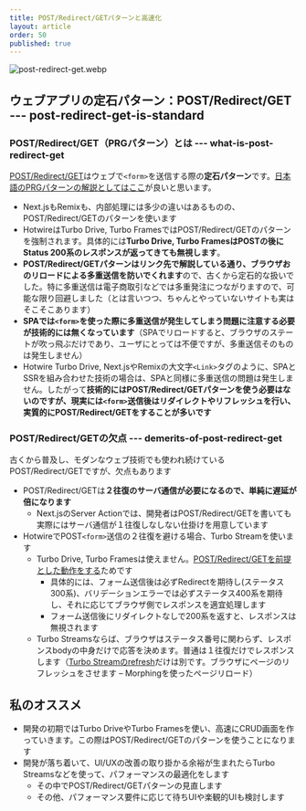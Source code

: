 ```yaml
---
title: POST/Redirect/GETパターンと高速化
layout: article
order: 50
published: true
---
```


![post-redirect-get.webp](content_images/post-redirect-get.webp "w-full")

## ウェブアプリの定石パターン：POST/Redirect/GET --- post-redirect-get-is-standard

### POST/Redirect/GET（PRGパターン）とは --- what-is-post-redirect-get

[POST/Redirect/GET](https://en.wikipedia.org/wiki/Post/Redirect/Get)はウェブで`<form>`を送信する際の**定石パターン**です。[日本語のPRGパターンの解説としてはここ](https://poco-tech.com/posts/spring-boot-introduction/post-redirect-get-pattern/)が良いと思います。

* Next.jsもRemixも、内部処理には多少の違いはあるものの、POST/Redirect/GETのパターンを使います
* HotwireはTurbo Drive, Turbo FramesではPOST/Redirect/GETのパターンを強制されます。具体的には**Turbo Drive, Turbo FramesはPOSTの後にStatus 200系のレスポンスが返ってきても無視します**。
* **POST/Redirect/GETパターンはリンク先で解説している通り、ブラウザおのリロードによる多重送信を防いでくれます**ので、古くから定石的な扱いでした。特に多重送信は電子商取引などでは多重発注につながりますので、可能な限り回避しました（とは言いつつ、ちゃんとやっていないサイトも実はそこそこあります）
* **SPAでは`<form>`を使った際に多重送信が発生してしまう問題に注意する必要が技術的には無くなっています**（SPAでリロードすると、ブラウザのステートが吹っ飛ぶだけであり、ユーザにとっては不便ですが、多重送信そのものは発生しません）
* Hotwire Turbo Drive, Next.jsやRemixの大文字`<Link>`タグのように、SPAとSSRを組み合わせた技術の場合は、SPAと同様に多重送信の問題は発生しません。したがって**技術的にはPOST/Redirect/GETパターンを使う必要はないのですが、現実には`<form>`送信後はリダイレクトやリフレッシュを行い、実質的にPOST/Redirect/GETをすることが多いです**

### POST/Redirect/GETの欠点 --- demerits-of-post-redirect-get

古くから普及し、モダンなウェブ技術でも使われ続けているPOST/Redirect/GETですが、欠点もあります

* POST/Redirect/GETは**２往復のサーバ通信が必要になるので、単純に遅延が倍になります**
    * Next.jsのServer Actionでは、開発者はPOST/Redirect/GETを書いても実際にはサーバ通信が１往復しなしない仕掛けを用意しています
* HotwireでPOST`<form>`送信の２往復を避ける場合、Turbo Streamを使います
   * Turbo Drive, Turbo Framesは使えません。[POST/Redirect/GETを前提とした動作をする](https://turbo.hotwired.dev/handbook/drive#redirecting-after-a-form-submission)ためです
      * 具体的には、フォーム送信後は必ずRedirectを期待し(ステータス300系)、バリデーションエラーでは必ずステータス400系を期待し、それに応じてブラウザ側でレスポンスを適宜処理します
      * フォーム送信後にリダイレクトなしで200系を返すと、レスポンスは無視されます
   * Turbo Streamsならば、ブラウザはステータス番号に関わらず、レスポンスbodyの中身だけで応答を決めます。普通は１往復だけでレスポンスします（[Turbo Streamのrefresh](https://turbo.hotwired.dev/reference/streams#refresh)だけは別です。ブラウザにページのリフレッシュをさせます – Morphingを使ったページリロード）

## 私のオススメ

* 開発の初期ではTurbo DriveやTurbo Framesを使い、高速にCRUD画面を作っていきます。この際はPOST/Redirect/GETのパターンを使うことになります
* 開発が落ち着いて、UI/UXの改善の取り掛かる余裕が生まれたらTurbo Streamsなどを使って、パフォーマンスの最適化をします
   * その中でPOST/Redirect/GETパターンの見直します
   * その他、パフォーマンス要件に応じて待ちUIや楽観的UIも検討します

